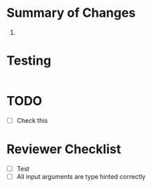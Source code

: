 # Summary of Changes
1.

# Testing
```
```

# TODO
- [ ] Check this

# Reviewer Checklist
- [ ] Test
- [ ] All input arguments are type hinted correctly
